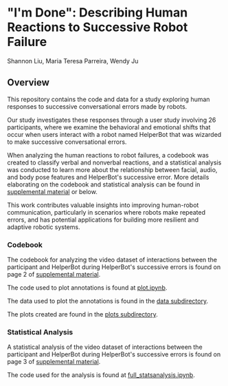 # "I'm Done": Describing Human Reactions to Successive Robot Failure

Shannon Liu, Maria Teresa Parreira, Wendy Ju

<!-- Read paper [here](). -->

## Overview

This repository contains the code and data for a study exploring human responses to successive conversational errors made by robots.

Our study investigates these responses through a user study involving 26 participants, where we examine the behavioral and emotional shifts that occur when users interact with a robot named HelperBot that was wizarded to make successive conversational errors.

When analyzing the human reactions to robot failures, a codebook was created to classify verbal and nonverbal reactions, and a statistical analysis was conducted to learn more about the relationship between facial, audio, and body pose features and HelperBot's successive error. More details elaborating on the codebook and statistical analysis can be found in [supplemental material](https://github.com/FAR-Lab/badrobotsIRL/blob/main/annotations/HRI25_LBR_BadRobotsIRL_supp.pdf) or below.

This work contributes valuable insights into improving human-robot communication, particularly in scenarios where robots make repeated errors, and has potential applications for building more resilient and adaptive robotic systems.

### Codebook

The codebook for analyzing the video dataset of interactions between the participant and HelperBot during HelperBot's successive errors is found on page 2 of [supplemental material](https://github.com/FAR-Lab/badrobotsIRL/blob/main/annotations/HRI25_LBR_BadRobotsIRL_supp.pdf).

The code used to plot annotations is found at [plot.ipynb](https://github.com/FAR-Lab/badrobotsIRL/blob/main/annotations/plot.ipynb).

The data used to plot the annotations is found in the [data subdirectory](https://github.com/FAR-Lab/badrobotsIRL/tree/main/annotations/data).

The plots created are found in the [plots subdirectory](https://github.com/FAR-Lab/badrobotsIRL/tree/main/annotations/plots).

### Statistical Analysis

A statistical analysis of the video dataset of interactions between the participant and HelperBot during HelperBot's successive errors is found on page 3 of [supplemental material](https://github.com/FAR-Lab/badrobotsIRL/blob/main/annotations/HRI25_LBR_BadRobotsIRL_supp.pdf).

The code used for the analysis is found at [full_statsanalysis.ipynb](https://github.com/FAR-Lab/badrobotsIRL/blob/main/preprocessing/stats/full_statsanalysis.ipynb).

<!-- ### Reference / Bibtex -->

